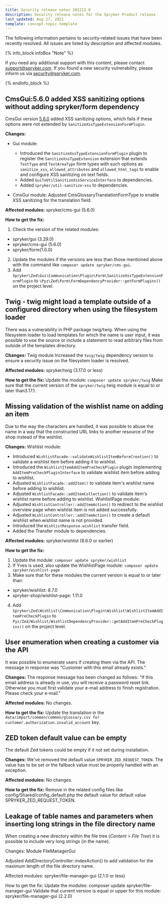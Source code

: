 ```yaml
---
title: Security release notes 202212.0
description: Security release notes for the Spryker Product release 
last_updated: Aug 27, 2021
template: concept-topic-template
---
```


The following information pertains to security-related issues that have been recently resolved. All issues are listed by description and affected modules.

{% info_block infoBox "Note" %}

If you need any additional support with this content, please contact [support@spryker.com](mailto:support@spryker.com). If you found a new security vulnerability, please inform us via [security@spryker.com](mailto:security@spryker.com).

{% endinfo_block %}

## CmsGui:5.6.0 added XSS sanitizing options without adding spryker/form dependency

CmsGui version [5.6.0](https://github.com/spryker/cms-gui/releases/tag/5.6.0) added XSS sanitizing options, which fails if these options were not extended by `SanitizeXssTypeExtensionFormPlugin`.

**Changes:**
- Gui module:
    - Introduced the `SanitizeXssTypeExtensionFormPlugin` plugin to register the `SanitizeXssTypeExtension` extension that extends `TextType` and `TextAreaType` form types with such options as `sanitize_xss`, `allowed_attributes` and `allowed_html_tags` to enable and configure XSS sanitizing on text fields.
    - Added `GuiToUtilSanitizeXssServiceInterface` to dependencies.
    - Added `spryker/util-sanitize-xss` to dependencies.

- CmsGui module:
Adjusted CmsGlossaryTranslationFormType to enable XSS sanitizing for the translation field.

**Affected modules:**
spryker/cms-gui (5.6.0)

**How to get the fix:**
1. Check the version of the related modules:
- spryker/gui (3.29.0)
- spryker/cms-gui (5.6.0)
- spryker/form(1.0.0)
2. Update the modules if the versions are less than those mentioned above with the command like `composer update spryker/cms-gui`.
3. Add `Spryker\Zed\Gui\Communication\Plugin\Form\SanitizeXssTypeExtensionFormPlugin` to `\Pyz\Zed\Form\FormDependencyProvider::getFormPlugins()` on the project level.

## Twig - twig might load a template outside of a configured directory when using the filesystem loader 
There was a vulnerability in PHP package twig/twig. When using the filesystem loader to load templates for which the name is user input, it was possible to use the source or include a statement to read arbitrary files from outside of the templates directory.

**Changes:**
Twig module
Increased the `twig/twig` dependency version to ensure a security issue on the filesystem loader is resolved.


**Affected modules:**
spryker/twig (3.17.0 or less)

**How to get the fix:**
Update the module: `composer update spryker/twig`
Make sure that the current version of the `spryker/twig` twig module is equal to or later than3.17.1.

## Missing validation of the wishlist name on adding an item

Due to the way the characters are handled, it was possible to abuse the name in a way that the constructed URL links to another resource of the shop instead of the wishlist.

**Changes:**
Wishlist module:
- Introduced `WishlistFacade::validateWishlistItemBeforeCreation()` to validate a wishlist item before adding it to wishlist.
- Introduced the `WishlistItemAddItemPreCheckPlugin` plugin implementing `AddItemPreCheckPluginInterface` to validate wishlist item before adding to wishlist.
- Adjusted `WishlistFacade::addItem()` to validate item's wishlist name before adding to wishlist.
- Adjusted `WishlistFacade::addItemCollection()` to validate item's wishlist name before adding to wishlist.
WishlistPage module:
- Adjusted `WishlistController::addItemAction()` to redirect to the wishlist overview page when wishlist item is not added successfully.
- Adjusted `WishlistController::addItemAction()` to create a default wishlist when wishlist name is not provided.
- Introduced the `WishlistResponse.wishlist` transfer field.
- Added the Transfer module to dependencies.

**Affected modules:**
spryker/wishlist (8.6.0 or earlier)

**How to get the fix:**
1. Update the module: `composer update spryker/wishlist`
2. If Yves is used, also update the WishlistPage module: `composer update spryker/wishlist-page`
3. Make sure that for these modules the current version is equal to or later than:
- spryker/wishlist: 8.7.0
- spryker-shop/wishlist-page: 1.11.0
4. Add `Spryker\Zed\Wishlist\Communication\Plugin\Wishlist\WishlistItemAddItemPreCheckPlugin` to `Pyz/Zed/Wishlist/WishlistDependencyProvider::getAddItemPreCheckPlugins()` on the project level.

## User enumeration when creating a customer via the API
It was possible to enumerate users if creating them via the API. The message in response was "Customer with this email already exists."
 
**Changes:**
The response message has been changed as follows: "If this email address is already in use, you will receive a password reset link. Otherwise you must first validate your e-mail address to finish registration. Please check your e-mail."

**Affected modules:**
No changes. 

**How to get the fix:**
Update the translation in the `data/import/common/common/glossary.csv for customer.authorization.invalid_account` key.

## ZED token default value can be empty 
The default Zed tokens could be empty if it not set during installation. 

**Changes:**
We've removed the default value `SPRYKER_ZED_REQUEST_TOKEN`. The value has to be set or the fallback value must be properly handled with an exception.

**Affected modules:**
No changes.

**How to get the fix:**
Remove in the related config files like  config/Shared/config_default.php the default value for default value SPRYKER_ZED_REQUEST_TOKEN.

## Leakage of table names and parameters when inserting long strings in the file directory name
When creating a new directory within the file tree (*Content > File Tree*) it is possible to
include very long strings (in the name).

Changes:
Module FileManagerGui

Adjusted AddDirectoryController::indexAction() to add validation for the maximum length of the file directory name.

Affected modules:
spryker/file-manager-gui (2.1.0 or less)

How to get the fix: 
Update the modules: composer update spryker/file-manager-gui
Validate that current version is equal or upper for this module:
 spryker/file-manager-gui (2.2.0) 




